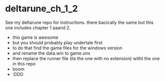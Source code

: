 # deltarune_ch_1_2
See my deltarune repo for instrucitons. there bacically the same but this one includes chapter 1 aaand 2.
- this game is awesome
- but you should probably play undertale first
- to do that find the game files for the windows version
- and rename the data.win to game.unx
- then replace the runner file (its the one with no extension) witht the one in this repo
- boom
- :DDD
